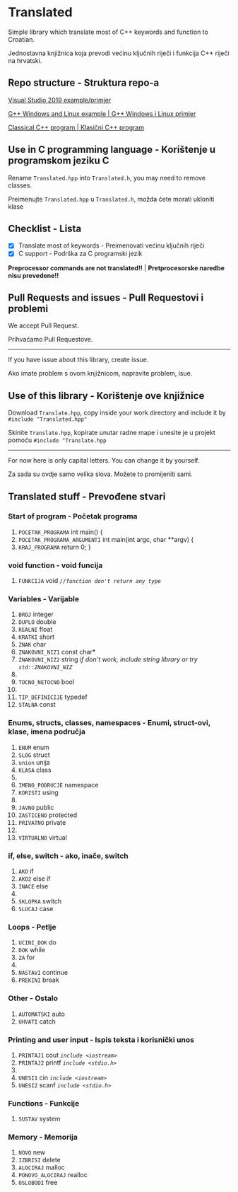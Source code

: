 # Translated
Simple library which translate most of C++ keywords and function  to Croatian.

Jednostavna knjižnica koja prevodi većinu ključnih riječi i funkcija C++ riječi na hrvatski.

## Repo structure - Struktura repo-a
[Visual Studio 2019 example/primjer](https://github.com/ringwormGO-organization/Translated/tree/main/Translated-VS)

[G++ Windows and Linux example | G++ Windows i Linux primjer](https://github.com/ringwormGO-organization/Translated/tree/main/Translated-Win-Linux)

[Classical C++ program | Klasični C++ program](https://github.com/ringwormGO-organization/Translated/blob/main/Translated-VS/Translated/standard.txt)

## Use in C programming language - Korištenje u programskom jeziku C
Rename `Translated.hpp` into `Translated.h`, you may need to remove classes.

Preimenujte `Translated.hpp` u `Translated.h`, možda ćete morati ukloniti klase

## Checklist - Lista
- [x] Translate most of keywords - Preimenovati većinu ključnih riječi
- [x] C support - Podrška za C programski jezik

**Preprocessor commands are not translated!!** | **Pretprocesorske naredbe nisu prevedene!!**

## Pull Requests and issues - Pull Requestovi i problemi
We accept Pull Request.

Prihvaćamo Pull Requestove.

__________________________________________________________________________

If you have issue about this library, create issue.

Ako imate problem s ovom knjižnicom, napravite problem, isue.

## Use of this library - Korištenje ove knjižnice

Download `Translate.hpp`, copy inside your work directory and include it by `#include "Translated.hpp"`

Skinite `Translate.hpp`, kopirate unutar radne mape i unesite je u projekt pomoću `#include "Translate.hpp`

-------------------------------------

For now here is only capital letters. You can change it by yourself.

Za sada su ovdje samo velika slova. Možete to promijeniti sami.

## Translated stuff - Prevođene stvari
### Start of program - Početak programa
1. `POCETAK_PROGRAMA` int main() {
2. `POCETAK_PROGRAMA_ARGUMENTI` int main(int argc, char **argv) {
3. `KRAJ_PROGRAMA` return 0; }

### void function - void funcija
1. `FUNKCIJA` void *```//function don't return any type```*

### Variables - Varijable
1. `BROJ` integer
2. `DUPLO` double
3. `REALNI` float
4. `KRATKI` short
5. `ZNAK` char
6. `ZNAKOVNI_NIZ1` const char*
7. `ZNAKOVNI_NIZ2` string *if don't work, include string library or try `std::ZNAKOVNI_NIZ`*
8. 
9. `TOCNO_NETOCNO` bool
10. 
11. `TIP_DEFINICIJE` typedef
12. `STALNA` const

### Enums, structs, classes, namespaces - Enumi, struct-ovi, klase, imena područja
1. `ENUM` enum
2. `SLOG` struct
3. `union` unija
4. `KLASA` class
5. 
6. `IMENO_PODRUCJE` namespace
7. `KORISTI` using
8. 
9. `JAVNO` public
10. `ZASTICENO` protected
11. `PRIVATNO` private
12. 
13. `VIRTUALNO` virtual

### if, else, switch - ako, inače, switch
1. `AKO` if
2. `AKO2` else if
3. `INACE` else
4. 
5. `SKLOPKA` switch
6. `SLUCAJ` case

### Loops - Petlje
1. `UCINI_DOK` do
2. `DOK` while
3. `ZA` for
4. 
5. `NASTAVI` continue
6. `PREKINI` break

### Other - Ostalo
1. `AUTOMATSKI` auto
2. `UHVATI` catch

### Printing and user input - Ispis teksta i korisnički unos
1. `PRINTAJ1` cout *`include <iostream>`*
2. `PRINTAJ2` printf *`include <stdio.h>`*
3. 
4. `UNESI1` cin *`include <iostream>`*
5. `UNESI2` scanf *`include <stdio.h>`*

### Functions - Funkcije
1. `SUSTAV` system

### Memory - Memorija
1. `NOVO` new
2. `IZBRISI` delete
3. `ALOCIRAJ` malloc
4. `PONOVO_ALOCIRAJ` realloc
5. `OSLOBODI` free